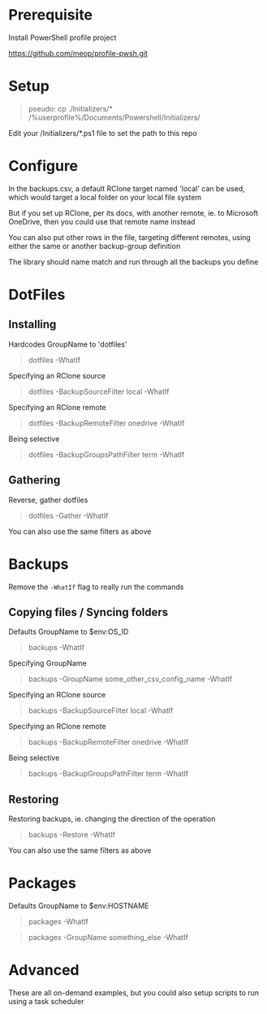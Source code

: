 # Prerequisite

Install PowerShell profile project

https://github.com/meop/profile-pwsh.git


# Setup

> pseudo: cp ./Initializers/* /%userprofile%/Documents/Powershell/Initializers/

Edit your /Initializers/*.ps1 file to set the path to this repo


# Configure

In the backups.csv, a default RClone target named 'local' can be used, which would target a local folder on your local file system

But if you set up RClone, per its docs, with another remote, ie. to Microsoft OneDrive, then you could use that remote name instead

You can also put other rows in the file, targeting different remotes, using either the same or another backup-group definition

The library should name match and run through all the backups you define


# DotFiles

## Installing

Hardcodes GroupName to 'dotfiles'

> dotfiles -WhatIf

Specifying an RClone source

> dotfiles -BackupSourceFilter local -WhatIf

Specifying an RClone remote

> dotfiles -BackupRemoteFilter onedrive -WhatIf

Being selective

> dotfiles -BackupGroupsPathFilter term -WhatIf

## Gathering

Reverse, gather dotfiles

> dotfiles -Gather -WhatIf

You can also use the same filters as above


# Backups

Remove the `-WhatIf` flag to really run the commands

## Copying files / Syncing folders

Defaults GroupName to $env:OS_ID

> backups -WhatIf

Specifying GroupName

> backups -GroupName some_other_csv_config_name -WhatIf

Specifying an RClone source

> backups -BackupSourceFilter local -WhatIf

Specifying an RClone remote

> backups -BackupRemoteFilter onedrive -WhatIf

Being selective

> backups -BackupGroupsPathFilter term -WhatIf

## Restoring

Restoring backups, ie. changing the direction of the operation

> backups -Restore -WhatIf

You can also use the same filters as above


# Packages

Defaults GroupName to $env:HOSTNAME

> packages -WhatIf

> packages -GroupName something_else -WhatIf


# Advanced

These are all on-demand examples, but you could also setup scripts to run using a task scheduler